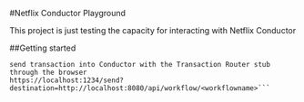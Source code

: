 #Netflix Conductor Playground

This project is just testing the capacity for interacting with Netflix Conductor

##Getting started
```git clone <repo>
send transaction into Conductor with the Transaction Router stub through the browser
https://localhost:1234/send?destination=http://localhost:8080/api/workflow/<workflowname>``` 
